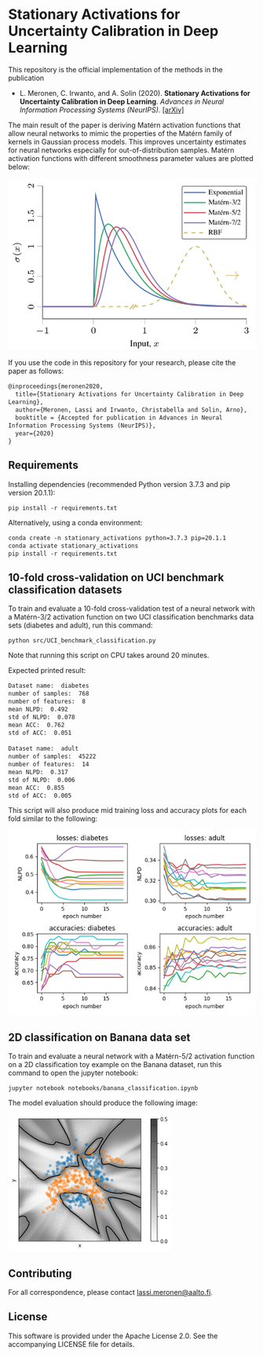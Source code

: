 # Stationary Activations for Uncertainty Calibration in Deep Learning

This repository is the official implementation of the methods in the publication
* L. Meronen, C. Irwanto, and A. Solin (2020). **Stationary Activations for Uncertainty Calibration in Deep Learning**. *Advances in Neural Information Processing Systems (NeurIPS)*. [[arXiv]](https://arxiv.org/abs/2010.09494)

The main result of the paper is deriving Matérn activation functions that allow neural networks to mimic the properties of the Matérn family of kernels in Gaussian process models. This improves uncertainty estimates for neural networks especially for out-of-distribution samples. Matérn activation functions with different smoothness parameter values are plotted below:

![input 1](src/fig/activations.png)

If you use the code in this repository for your research, please cite the paper as follows:
```
@inproceedings{meronen2020,
  title={Stationary Activations for Uncertainty Calibration in Deep Learning},
  author={Meronen, Lassi and Irwanto, Christabella and Solin, Arno},
  booktitle = {Accepted for publication in Advances in Neural Information Processing Systems (NeurIPS)},
  year={2020}
}
```

## Requirements

Installing dependencies (recommended Python version 3.7.3 and pip version 20.1.1):
```setup
pip install -r requirements.txt
```

Alternatively, using a conda environment:
```setup
conda create -n stationary_activations python=3.7.3 pip=20.1.1
conda activate stationary_activations
pip install -r requirements.txt
```

## 10-fold cross-validation on UCI benchmark classification datasets

To train and evaluate a 10-fold cross-validation test of a neural network with a Matérn-3/2 activation function on two UCI classification benchmarks data sets (diabetes and adult), run this command:

```train
python src/UCI_benchmark_classification.py
```
Note that running this script on CPU takes around 20 minutes.

Expected printed result:
```
Dataset name:  diabetes
number of samples:  768
number of features:  8
mean NLPD:  0.492
std of NLPD:  0.078
mean ACC:  0.762
std of ACC:  0.051

Dataset name:  adult
number of samples:  45222
number of features:  14
mean NLPD:  0.317
std of NLPD:  0.006
mean ACC:  0.855
std of ACC:  0.005
```

This script will also produce mid training loss and accuracy plots for each fold similar to the following:

![input 1](src/fig/UCI_benchmark_results.png)


## 2D classification on Banana data set

To train and evaluate a neural network with a Matérn-5/2 activation function on a 2D classification toy example on the Banana dataset, run this command to open the jupyter notebook:
```
jupyter notebook notebooks/banana_classification.ipynb
```

The model evaluation should produce the following image:

![input 1](src/fig/banana.png)

## Contributing

For all correspondence, please contact lassi.meronen@aalto.fi.

## License

This software is provided under the Apache License 2.0. See the accompanying LICENSE file for details.

